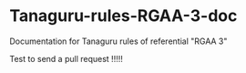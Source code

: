 Tanaguru-rules-RGAA-3-doc
=========================

Documentation for Tanaguru rules of referential "RGAA 3"

Test to send a pull request !!!!!
